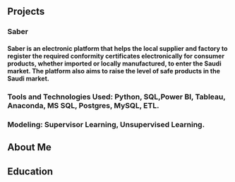 


## Projects
### Saber
#### Saber is an electronic platform that helps the local supplier and factory to register the required conformity certificates electronically for consumer products, whether imported or locally manufactured, to enter the Saudi market. The platform also aims to raise the level of safe products in the Saudi market.
### Tools and Technologies Used: Python, SQL,Power BI, Tableau, Anaconda, MS SQL, Postgres, MySQL, ETL.
### Modeling: Supervisor Learning, Unsupervised Learning.

## About Me




## Education
